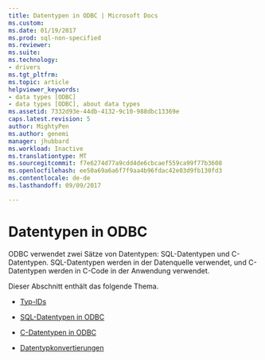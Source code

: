 ```yaml
---
title: Datentypen in ODBC | Microsoft Docs
ms.custom: 
ms.date: 01/19/2017
ms.prod: sql-non-specified
ms.reviewer: 
ms.suite: 
ms.technology:
- drivers
ms.tgt_pltfrm: 
ms.topic: article
helpviewer_keywords:
- data types [ODBC]
- data types [ODBC], about data types
ms.assetid: 7332d93e-44db-4132-9c10-988dbc13369e
caps.latest.revision: 5
author: MightyPen
ms.author: genemi
manager: jhubbard
ms.workload: Inactive
ms.translationtype: MT
ms.sourcegitcommit: f7e6274d77a9cdd4de6cbcaef559ca99f77b3608
ms.openlocfilehash: ee50a69a6a6f7f9aa4b96fdac42e03d9fb130fd3
ms.contentlocale: de-de
ms.lasthandoff: 09/09/2017

---
```

# <a name="data-types-in-odbc"></a>Datentypen in ODBC
ODBC verwendet zwei Sätze von Datentypen: SQL-Datentypen und C-Datentypen. SQL-Datentypen werden in der Datenquelle verwendet, und C-Datentypen werden in C-Code in der Anwendung verwendet.  
  
 Dieser Abschnitt enthält das folgende Thema.  
  
-   [Typ-IDs](../../../odbc/reference/develop-app/type-identifiers.md)  
  
-   [SQL-Datentypen in ODBC](../../../odbc/reference/develop-app/sql-data-types-in-odbc.md)  
  
-   [C-Datentypen in ODBC](../../../odbc/reference/develop-app/c-data-types-in-odbc.md)  
  
-   [Datentypkonvertierungen](../../../odbc/reference/develop-app/data-type-conversions.md)

